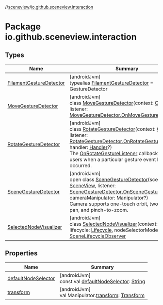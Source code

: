 //[sceneview](../../index.md)/[io.github.sceneview.interaction](index.md)

# Package io.github.sceneview.interaction

## Types

| Name | Summary |
|---|---|
| [FilamentGestureDetector](index.md#-1705903723%2FClasslikes%2F-1571379623) | [androidJvm]<br>typealias [FilamentGestureDetector](index.md#-1705903723%2FClasslikes%2F-1571379623) = GestureDetector |
| [MoveGestureDetector](-move-gesture-detector/index.md) | [androidJvm]<br>class [MoveGestureDetector](-move-gesture-detector/index.md)(context: [Context](https://developer.android.com/reference/kotlin/android/content/Context.html), listener: [MoveGestureDetector.OnMoveGestureListener](-move-gesture-detector/-on-move-gesture-listener/index.md)) |
| [RotateGestureDetector](-rotate-gesture-detector/index.md) | [androidJvm]<br>class [RotateGestureDetector](-rotate-gesture-detector/index.md)(context: [Context](https://developer.android.com/reference/kotlin/android/content/Context.html), listener: [RotateGestureDetector.OnRotateGestureListener](-rotate-gesture-detector/-on-rotate-gesture-listener/index.md), handler: [Handler](https://developer.android.com/reference/kotlin/android/os/Handler.html)?)<br>The [OnRotateGestureListener](-rotate-gesture-detector/-on-rotate-gesture-listener/index.md) callback will notify users when a particular gesture event has occurred. |
| [SceneGestureDetector](-scene-gesture-detector/index.md) | [androidJvm]<br>open class [SceneGestureDetector](-scene-gesture-detector/index.md)(sceneView: [SceneView](../io.github.sceneview/-scene-view/index.md), listener: [SceneGestureDetector.OnSceneGestureListener](-scene-gesture-detector/-on-scene-gesture-listener/index.md)?, cameraManipulator: Manipulator?)<br>Camera supports one-touch orbit, two-touch pan, and pinch-to-zoom. |
| [SelectedNodeVisualizer](-selected-node-visualizer/index.md) | [androidJvm]<br>class [SelectedNodeVisualizer](-selected-node-visualizer/index.md)(context: [Context](https://developer.android.com/reference/kotlin/android/content/Context.html), lifecycle: [Lifecycle](https://developer.android.com/reference/kotlin/androidx/lifecycle/Lifecycle.html), nodeSelectorModel: [String](https://kotlinlang.org/api/latest/jvm/stdlib/kotlin/-string/index.html)) : [SceneLifecycleObserver](../io.github.sceneview/-scene-lifecycle-observer/index.md) |

## Properties

| Name | Summary |
|---|---|
| [defaultNodeSelector](default-node-selector.md) | [androidJvm]<br>const val [defaultNodeSelector](default-node-selector.md): [String](https://kotlinlang.org/api/latest/jvm/stdlib/kotlin/-string/index.html) |
| [transform](transform.md) | [androidJvm]<br>val Manipulator.[transform](transform.md): [Transform](../io.github.sceneview.math/index.md#1875660684%2FClasslikes%2F-1571379623) |
